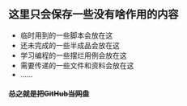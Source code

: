 ## 这里只会保存一些没有啥作用的内容 

- 临时用到的一些脚本会放在这 
- 还未完成的一些半成品会放在这 
- 学习编程的一些摆烂用例会放在这 
- 需要传递的一些文件和资料会放在这 
- ...... 

<h4><del>总之就是把GitHub当网盘</del></h4>